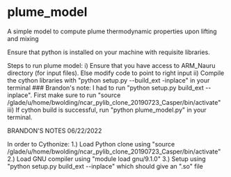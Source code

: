 # plume_model
A simple model to compute plume thermodynamic properties upon lifting and mixing

Ensure that python is installed on your machine with requisite libraries.

Steps to run plume model:
  i) Ensure that you have access to ARM_Nauru directory (for input files). 
       Else modify code to point to right input
  ii)  Compile the cython libraries with "python setup.py --build_ext -inplace" in your terminal ### Brandon's note: I had to run "python setup.py build_ext --inplace". First make sure to run "source /glade/u/home/bwolding/ncar_pylib_clone_20190723_Casper/bin/activate"
  iii) If cython build is successful, run "python plume_model.py" in your terminal. 
  
  
  
  BRANDON'S NOTES 06/22/2022
  
  In order to Cythonize:
  1.) Load Python clone using "source /glade/u/home/bwolding/ncar_pylib_clone_20190723_Casper/bin/activate"
  2.) Load GNU compiler using "module load gnu/9.1.0"
  3.) Setup using "python setup.py build_ext --inplace" which should give an ".so" file

